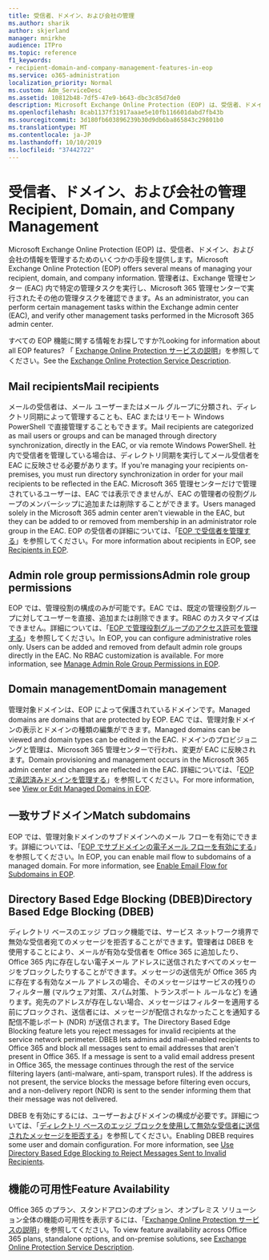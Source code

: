 ```yaml
---
title: 受信者、ドメイン、および会社の管理
ms.author: sharik
author: skjerland
manager: mnirkhe
audience: ITPro
ms.topic: reference
f1_keywords:
- recipient-domain-and-company-management-features-in-eop
ms.service: o365-administration
localization_priority: Normal
ms.custom: Adm_ServiceDesc
ms.assetid: 10812b48-7df5-47e9-b643-dbc3c85d7de0
description: Microsoft Exchange Online Protection (EOP) は、受信者、ドメイン、および会社の情報を管理するためのいくつかの手段を提供します。 管理者は、Exchange 管理センター (EAC) 内で特定の管理タスクを実行し、Microsoft 365 管理センターで実行されたその他の管理タスクを確認できます。
ms.openlocfilehash: 8cab1137f31917aaae5e10fb116601dabd7fb43b
ms.sourcegitcommit: 3d180fb603896239b30d9db6ba865843c29801b0
ms.translationtype: MT
ms.contentlocale: ja-JP
ms.lasthandoff: 10/10/2019
ms.locfileid: "37442722"
---
```

# <a name="recipient-domain-and-company-management"></a><span data-ttu-id="eba87-104">受信者、ドメイン、および会社の管理</span><span class="sxs-lookup"><span data-stu-id="eba87-104">Recipient, Domain, and Company Management</span></span>

<span data-ttu-id="eba87-105">Microsoft Exchange Online Protection (EOP) は、受信者、ドメイン、および会社の情報を管理するためのいくつかの手段を提供します。</span><span class="sxs-lookup"><span data-stu-id="eba87-105">Microsoft Exchange Online Protection (EOP) offers several means of managing your recipient, domain, and company information.</span></span> <span data-ttu-id="eba87-106">管理者は、Exchange 管理センター (EAC) 内で特定の管理タスクを実行し、Microsoft 365 管理センターで実行されたその他の管理タスクを確認できます。</span><span class="sxs-lookup"><span data-stu-id="eba87-106">As an administrator, you can perform certain management tasks within the Exchange admin center (EAC), and verify other management tasks performed in the Microsoft 365 admin center.</span></span>
  
<span data-ttu-id="eba87-107">すべての EOP 機能に関する情報をお探しですか?</span><span class="sxs-lookup"><span data-stu-id="eba87-107">Looking for information about all EOP features?</span></span> <span data-ttu-id="eba87-108">「 [Exchange Online Protection サービスの説明](exchange-online-protection-service-description.md)」を参照してください。</span><span class="sxs-lookup"><span data-stu-id="eba87-108">See the [Exchange Online Protection Service Description](exchange-online-protection-service-description.md).</span></span>
  
## <a name="mail-recipients"></a><span data-ttu-id="eba87-109">Mail recipients</span><span class="sxs-lookup"><span data-stu-id="eba87-109">Mail recipients</span></span>

<span data-ttu-id="eba87-110">メールの受信者は、メール ユーザーまたはメール グループに分類され、ディレクトリ同期によって管理することも、EAC またはリモート Windows PowerShell で直接管理することもできます。</span><span class="sxs-lookup"><span data-stu-id="eba87-110">Mail recipients are categorized as mail users or groups and can be managed through directory synchronization, directly in the EAC, or via remote Windows PowerShell.</span></span> <span data-ttu-id="eba87-111">社内で受信者を管理している場合は、ディレクトリ同期を実行してメール受信者を EAC に反映させる必要があります。</span><span class="sxs-lookup"><span data-stu-id="eba87-111">If you're managing your recipients on-premises, you must run directory synchronization in order for your mail recipients to be reflected in the EAC.</span></span> <span data-ttu-id="eba87-112">Microsoft 365 管理センターだけで管理されているユーザーは、EAC では表示できませんが、EAC の管理者の役割グループのメンバーシップに追加または削除することができます。</span><span class="sxs-lookup"><span data-stu-id="eba87-112">Users managed solely in the Microsoft 365 admin center aren't viewable in the EAC, but they can be added to or removed from membership in an administrator role group in the EAC.</span></span> <span data-ttu-id="eba87-113">EOP の受信者の詳細については、「[EOP で受信者を管理する](https://go.microsoft.com/fwlink/p/?LinkId=280011)」を参照してください。</span><span class="sxs-lookup"><span data-stu-id="eba87-113">For more information about recipients in EOP, see [Recipients in EOP](https://go.microsoft.com/fwlink/p/?LinkId=280011).</span></span>
  
## <a name="admin-role-group-permissions"></a><span data-ttu-id="eba87-114">Admin role group permissions</span><span class="sxs-lookup"><span data-stu-id="eba87-114">Admin role group permissions</span></span>

<span data-ttu-id="eba87-p105">EOP では、管理役割の構成のみが可能です。EAC では、既定の管理役割グループに対してユーザーを直接、追加または削除できます。RBAC のカスタマイズはできません。詳細については、「[EOP で管理役割グループのアクセス許可を管理する](https://go.microsoft.com/fwlink/p/?LinkId=282238)」を参照してください。</span><span class="sxs-lookup"><span data-stu-id="eba87-p105">In EOP, you can configure administrative roles only. Users can be added and removed from default admin role groups directly in the EAC. No RBAC customization is available. For more information, see [Manage Admin Role Group Permissions in EOP](https://go.microsoft.com/fwlink/p/?LinkId=282238).</span></span>
  
## <a name="domain-management"></a><span data-ttu-id="eba87-119">Domain management</span><span class="sxs-lookup"><span data-stu-id="eba87-119">Domain management</span></span>

<span data-ttu-id="eba87-120">管理対象ドメインは、EOP によって保護されているドメインです。</span><span class="sxs-lookup"><span data-stu-id="eba87-120">Managed domains are domains that are protected by EOP.</span></span> <span data-ttu-id="eba87-121">EAC では、管理対象ドメインの表示とドメインの種類の編集ができます。</span><span class="sxs-lookup"><span data-stu-id="eba87-121">Managed domains can be viewed and domain types can be edited in the EAC.</span></span> <span data-ttu-id="eba87-122">ドメインのプロビジョニングと管理は、Microsoft 365 管理センターで行われ、変更が EAC に反映されます。</span><span class="sxs-lookup"><span data-stu-id="eba87-122">Domain provisioning and management occurs in the Microsoft 365 admin center and changes are reflected in the EAC.</span></span> <span data-ttu-id="eba87-123">詳細については、「[EOP で承認済みドメインを管理する](https://go.microsoft.com/fwlink/p/?LinkId=282239)」を参照してください。</span><span class="sxs-lookup"><span data-stu-id="eba87-123">For more information, see [View or Edit Managed Domains in EOP](https://go.microsoft.com/fwlink/p/?LinkId=282239).</span></span>
  
## <a name="match-subdomains"></a><span data-ttu-id="eba87-124">一致サブドメイン</span><span class="sxs-lookup"><span data-stu-id="eba87-124">Match subdomains</span></span>

<span data-ttu-id="eba87-p107">EOP では、管理対象ドメインのサブドメインへのメール フローを有効にできます。詳細については、「[EOP でサブドメインの電子メール フローを有効にする](https://go.microsoft.com/fwlink/p/?LinkId=397213)」を参照してください。</span><span class="sxs-lookup"><span data-stu-id="eba87-p107">In EOP, you can enable mail flow to subdomains of a managed domain. For more information, see [Enable Email Flow for Subdomains in EOP](https://go.microsoft.com/fwlink/p/?LinkId=397213).</span></span> 
  
## <a name="directory-based-edge-blocking-dbeb"></a><span data-ttu-id="eba87-127">Directory Based Edge Blocking (DBEB)</span><span class="sxs-lookup"><span data-stu-id="eba87-127">Directory Based Edge Blocking (DBEB)</span></span>

<span data-ttu-id="eba87-p108">ディレクトリ ベースのエッジ ブロック機能では、サービス ネットワーク境界で無効な受信者宛てのメッセージを拒否することができます。管理者は DBEB を使用することにより、メールが有効な受信者を Office 365 に追加したり、Office 365 内に存在しない電子メール アドレスに送信されたすべてのメッセージをブロックしたりすることができます。メッセージの送信先が Office 365 内に存在する有効なメール アドレスの場合、そのメッセージはサービスの残りのフィルター層 (マルウェア対策、スパム対策、トランスポート ルールなど) を通ります。宛先のアドレスが存在しない場合、メッセージはフィルターを適用する前にブロックされ、送信者には、メッセージが配信されなかったことを通知する配信不能レポート (NDR) が送信されます。</span><span class="sxs-lookup"><span data-stu-id="eba87-p108">The Directory Based Edge Blocking feature lets you reject messages for invalid recipients at the service network perimeter. DBEB lets admins add mail-enabled recipients to Office 365 and block all messages sent to email addresses that aren't present in Office 365. If a message is sent to a valid email address present in Office 365, the message continues through the rest of the service filtering layers (anti-malware, anti-spam, transport rules). If the address is not present, the service blocks the message before filtering even occurs, and a non-delivery report (NDR) is sent to the sender informing them that their message was not delivered.</span></span> 
  
<span data-ttu-id="eba87-p109">DBEB を有効にするには、ユーザーおよびドメインの構成が必要です。詳細については、「[ディレクトリ ベースのエッジ ブロックを使用して無効な受信者に送信されたメッセージを拒否する](https://go.microsoft.com/fwlink/p/?LinkId=390676)」を参照してください。</span><span class="sxs-lookup"><span data-stu-id="eba87-p109">Enabling DBEB requires some user and domain configuration. For more information, see [Use Directory Based Edge Blocking to Reject Messages Sent to Invalid Recipients](https://go.microsoft.com/fwlink/p/?LinkId=390676).</span></span>
  
## <a name="feature-availability"></a><span data-ttu-id="eba87-134">機能の可用性</span><span class="sxs-lookup"><span data-stu-id="eba87-134">Feature Availability</span></span>

<span data-ttu-id="eba87-135">Office 365 のプラン、スタンドアロンのオプション、オンプレミス ソリューション全体の機能の可用性を表示するには、「[Exchange Online Protection サービスの説明](exchange-online-protection-service-description.md)」を参照してください。</span><span class="sxs-lookup"><span data-stu-id="eba87-135">To view feature availability across Office 365 plans, standalone options, and on-premise solutions, see [Exchange Online Protection Service Description](exchange-online-protection-service-description.md).</span></span>
